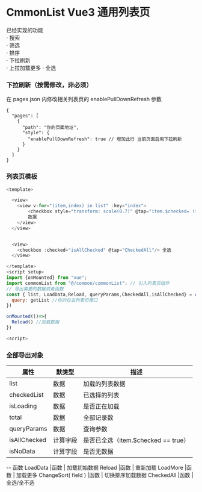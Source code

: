 # CmmonList Vue3 通用列表页

已经实现的功能  
· 搜索  
· 筛选  
· 排序  
· 下拉刷新  
· 上拉加载更多
· 全选

### 下拉刷新（按需修改，非必须）
在 pages.json 内修改相关列表页的 enablePullDownRefresh 参数
```json{6}
{
  "pages": [
    {
      "path": "你的页面地址",
      "style": {
        "enablePullDownRefresh": true // 增加此行 当前页面启用下拉刷新
      }
    }
  ]   
}
```

### 列表页模板
```js
<template>

  <view>
    <view v-for="(item,index) in list" :key="index">
        <checkbox style="transform: scale(0.7)" @tap="item.$checked= !item.$checked" :value="item.$checked" :checked="item.$checked"/>
        数据
    </view>
  </view>


  <view>
    <checkbox :checked="isAllChecked" @tap="CheckedAll"/> 全选
  </view>

</template>
<script setup>
import {onMounted} from "vue";
import commonList from "@/common/commonList"; // 引入列表页组件
// 导出需要的数据或者函数
const { list, LoadData,Reload, queryParams,CheckedAll,isAllChecked} = commonList({
  query: getList //你的拉去列表页接口
})

onMounted(()=>{
  Reload() //加载数据
})

<script>
```
### 全部导出对象

|属性|默类型|描述
|---|---|---|
list |数据 | 加载的列表数据
checkedList |数据 | 已选择的列表
isLoading |数据 | 是否正在加载
total |数据 | 全部记录数
queryParams |数据 | 查询参数
isAllChecked |计算字段 | 是否已全选（item.$checked == true）
isNoData |计算字段 | 是否无数据
-- 函数
LoadData |函数 | 加载初始数据
Reload |函数 | 重新加载
LoadMore |函数 | 加载更多
ChangeSort( field ) |函数 | 切换排序加载数据
CheckedAll |函数 | 全选/全不选

